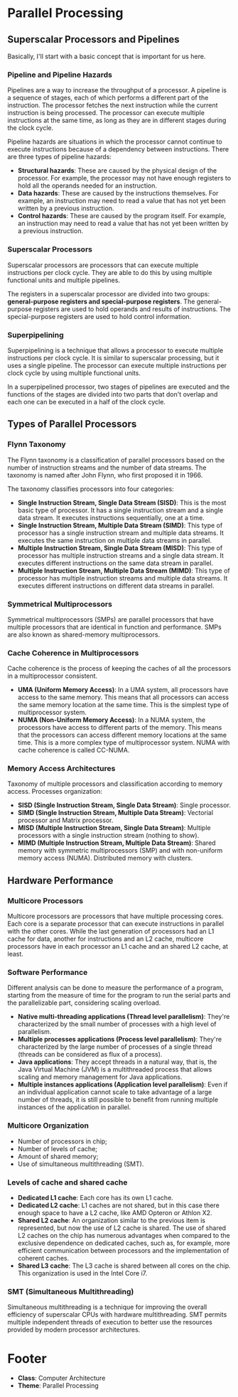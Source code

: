# Parallel Processing

## Superscalar Processors and Pipelines

Basically, I'll start with a basic concept that is important for us here.

### Pipeline and Pipeline Hazards

Pipelines are a way to increase the throughput of a processor. A pipeline is a sequence of stages, each of which performs a different part of the instruction. The processor fetches the next instruction while the current instruction is being processed. The processor can execute multiple instructions at the same time, as long as they are in different stages during the clock cycle.

Pipeline hazards are situations in which the processor cannot continue to execute instructions because of a dependency between instructions. There are three types of pipeline hazards:

- **Structural hazards**: These are caused by the physical design of the processor. For example, the processor may not have enough registers to hold all the operands needed for an instruction.
- **Data hazards**: These are caused by the instructions themselves. For example, an instruction may need to read a value that has not yet been written by a previous instruction.
- **Control hazards**: These are caused by the program itself. For example, an instruction may need to read a value that has not yet been written by a previous instruction.

### Superscalar Processors

Superscalar processors are processors that can execute multiple instructions per clock cycle. They are able to do this by using multiple functional units and multiple pipelines.

The registers in a superscalar processor are divided into two groups: **general-purpose registers and special-purpose registers**. The general-purpose registers are used to hold operands and results of instructions. The special-purpose registers are used to hold control information.

### Superpipelining

Superpipelining is a technique that allows a processor to execute multiple instructions per clock cycle. It is similar to superscalar processing, but it uses a single pipeline. The processor can execute multiple instructions per clock cycle by using multiple functional units.

In a superpipelined processor, two stages of pipelines are executed and the functions of the stages are divided into two parts that don't overlap and each one can be executed in a half of the clock cycle.

## Types of Parallel Processors

### Flynn Taxonomy

The Flynn taxonomy is a classification of parallel processors based on the number of instruction streams and the number of data streams. The taxonomy is named after John Flynn, who first proposed it in 1966.

The taxonomy classifies processors into four categories:

- **Single Instruction Stream, Single Data Stream (SISD)**: This is the most basic type of processor. It has a single instruction stream and a single data stream. It executes instructions sequentially, one at a time.
- **Single Instruction Stream, Multiple Data Stream (SIMD)**: This type of processor has a single instruction stream and multiple data streams. It executes the same instruction on multiple data streams in parallel.
- **Multiple Instruction Stream, Single Data Stream (MISD)**: This type of processor has multiple instruction streams and a single data stream. It executes different instructions on the same data stream in parallel.
- **Multiple Instruction Stream, Multiple Data Stream (MIMD)**: This type of processor has multiple instruction streams and multiple data streams. It executes different instructions on different data streams in parallel.

### Symmetrical Multiprocessors

Symmetrical multiprocessors (SMPs) are parallel processors that have multiple processors that are identical in function and performance. SMPs are also known as shared-memory multiprocessors.

### Cache Coherence in Multiprocessors

Cache coherence is the process of keeping the caches of all the processors in a multiprocessor consistent.

- **UMA (Uniform Memory Access)**: In a UMA system, all processors have access to the same memory. This means that all processors can access the same memory location at the same time. This is the simplest type of multiprocessor system.
- **NUMA (Non-Uniform Memory Access)**: In a NUMA system, the processors have access to different parts of the memory. This means that the processors can access different memory locations at the same time. This is a more complex type of multiprocessor system. NUMA with cache coherence is called CC-NUMA.

### Memory Access Architectures

Taxonomy of multiple processors and classification according to memory access. Processes organization:

- **SISD (Single Instruction Stream, Single Data Stream)**: Single processor.
- **SIMD (Single Instruction Stream, Multiple Data Stream)**: Vectorial processor and Matrix processor.
- **MISD (Multiple Instruction Stream, Single Data Stream)**: Multiple processors with a single instruction stream (nothing to show).
- **MIMD (Multiple Instruction Stream, Multiple Data Stream)**: Shared memory with symmetric multiprocessors (SMP) and with non-uniform memory access (NUMA). Distributed memory with clusters.

## Hardware Performance

### Multicore Processors

Multicore processors are processors that have multiple processing cores. Each core is a separate processor that can execute instructions in parallel with the other cores. While the last generation of processors had an L1 cache for data, another for instructions and an L2 cache, multicore processors have in each processor an L1 cache and an shared L2 cache, at least.

### Software Performance

Different analysis can be done to measure the performance of a program, starting from the measure of time for the program to run the serial parts and the parallelizable part, considering scaling overload.

- **Native multi-threading applications (Thread level parallelism)**: They're characterized by the small number of processes with a high level of parallelism.
- **Multiple processes applications (Process level parallelism)**: They're characterized by the large number of processes of a single thread (threads can be considered as flux of a process).
- **Java applications**: They accept threads in a natural way, that is, the Java Virtual Machine (JVM) is a multithreaded process that allows scaling and memory management for Java applications.
- **Multiple instances applications (Application level parallelism)**: Even if an individual application cannot scale to take advantage of a large number of threads, it is still possible to benefit from running multiple instances of the application in parallel.

### Multicore Organization

- Number of processors in chip;
- Number of levels of cache;
- Amount of shared memory;
- Use of simultaneous multithreading (SMT).

### Levels of cache and shared cache

- **Dedicated L1 cache**: Each core has its own L1 cache.
- **Dedicated L2 cache**: L1 caches are not shared, but in this case there enough space to have a L2 cache, like AMD Opteron or Athlon X2.
- **Shared L2 cache**: An organization similar to the previous item is represented, but now the use of L2 cache is shared. The use of shared L2 caches on the chip has numerous advantages when compared to the exclusive dependence on dedicated caches, such as, for example, more efficient communication between processors and the implementation of coherent caches.
- **Shared L3 cache**: The L3 cache is shared between all cores on the chip. This organization is used in the Intel Core i7.

### SMT (Simultaneous Multithreading)

Simultaneous multithreading is a technique for improving the overall efficiency of superscalar CPUs with hardware multithreading. SMT permits multiple independent threads of execution to better use the resources provided by modern processor architectures.

# Footer

- **Class**: Computer Architecture
- **Theme**: Parallel Processing
